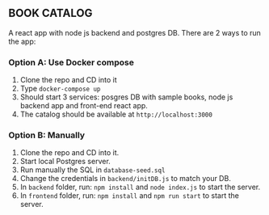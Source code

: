 ## BOOK CATALOG

A react app with node js backend and postgres DB.
There are 2 ways to run the app:

### Option A: Use Docker compose 
 1. Clone the repo and CD into it
 2. Type `docker-compose up`
 3. Should start 3 services: posgres DB with sample books, node js backend app and front-end react app.
 4. The catalog should be available at `http://localhost:3000`

### Option B: Manually
 1. Clone the repo and CD into it.
 2. Start local Postgres server.
 3. Run manually the SQL in `database-seed.sql`
 4. Change the credentials in `backend/initDB.js` to match your DB.
 5. In `backend` folder, run: 
 `npm install` and `node index.js` to start the server.
 6. In `frontend` folder, run: 
 `npm install` and `npm run start` to start the server.
 

